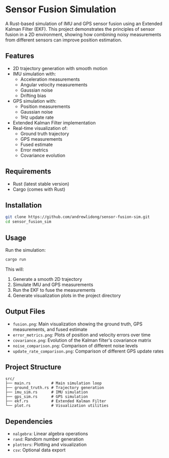 # Sensor Fusion Simulation

A Rust-based simulation of IMU and GPS sensor fusion using an Extended Kalman Filter (EKF). This project demonstrates the principles of sensor fusion in a 2D environment, showing how combining noisy measurements from different sensors can improve position estimation.

## Features

- 2D trajectory generation with smooth motion
- IMU simulation with:
  - Acceleration measurements
  - Angular velocity measurements
  - Gaussian noise
  - Drifting bias
- GPS simulation with:
  - Position measurements
  - Gaussian noise
  - 1Hz update rate
- Extended Kalman Filter implementation
- Real-time visualization of:
  - Ground truth trajectory
  - GPS measurements
  - Fused estimate
  - Error metrics
  - Covariance evolution

## Requirements

- Rust (latest stable version)
- Cargo (comes with Rust)

## Installation

```bash
git clone https://github.com/andrewlidong/sensor-fusion-sim.git
cd sensor_fusion_sim
```

## Usage

Run the simulation:

```bash
cargo run
```

This will:
1. Generate a smooth 2D trajectory
2. Simulate IMU and GPS measurements
3. Run the EKF to fuse the measurements
4. Generate visualization plots in the project directory

## Output Files

- `fusion.png`: Main visualization showing the ground truth, GPS measurements, and fused estimate
- `error_metrics.png`: Plots of position and velocity errors over time
- `covariance.png`: Evolution of the Kalman filter's covariance matrix
- `noise_comparison.png`: Comparison of different noise levels
- `update_rate_comparison.png`: Comparison of different GPS update rates

## Project Structure

```
src/
├── main.rs         # Main simulation loop
├── ground_truth.rs # Trajectory generation
├── imu_sim.rs      # IMU simulation
├── gps_sim.rs      # GPS simulation
├── ekf.rs          # Extended Kalman Filter
└── plot.rs         # Visualization utilities
```

## Dependencies

- `nalgebra`: Linear algebra operations
- `rand`: Random number generation
- `plotters`: Plotting and visualization
- `csv`: Optional data export